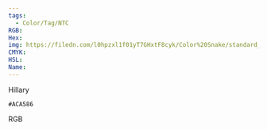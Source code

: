 ```yaml
---
tags:
  - Color/Tag/NTC
RGB:
Hex:
img: https://filedn.com/l0hpzxl1f01yT7GHxtF8cyk/Color%20Snake/standard_csv_to_svg//ACA586.svg
CMYK:
HSL:
Name:
---
```

Hillary
```palette
#ACA586
```
RGB

